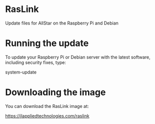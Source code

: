 # RasLink
Update files for AllStar on the Raspberry Pi and Debian
# Running the update
To update your Raspberry Pi or Debian server with the latest software, including security fixes, type:

system-update
# Downloading the image
You can download the RasLink image at:

https://jlappliedtechnologies.com/raslink
